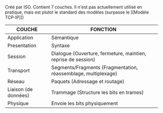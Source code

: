 Créé par ISO. Contient 7 couches. Il n'est pas actuellement utilisé en pratique, mais est plutot le standard des modèles (surpasse le [[Modèle TCP-IP]])

| COUCHE               | FONCTION                                                       |
| -------------------- | -------------------------------------------------------------- |
| Application          | Sémantique                                                     |
| Presentation         | Syntaxe                                                        |
| Session              | Dialogue (Ouverture, fermeture, maintien, reprise de session)  |
| Transport            | Segments/Fragments (Fragmentation, réassemblage, multiplexage) |
| Réseau               | Paquets (Adressage et routage)                                 |
| Liaison (de données) | Trammage (Structure les bits en trames)                        |
| Physique             | Envoie les bits physiquement                                   |
